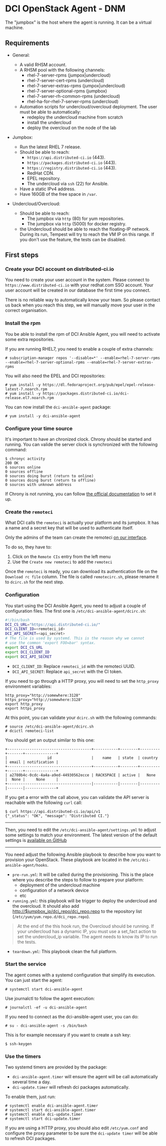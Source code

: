 # DCI OpenStack Agent - DNM

The "jumpbox" is the host where the agent is running. It can be a virtual
 machine.

## Requirements

- General:
  - A valid RHSM account.
  - A RHSM pool with the following channels:
    - rhel-7-server-rpms (jumpox|undercloud)
    - rhel-7-server-cert-rpms (undercloud)
    - rhel-7-server-extras-rpms (jumpox|undercloud)
    - rhel-7-server-optional-rpms (jumpbox)
    - rhel-7-server-rh-common-rpms (undercloud)
    - rhel-ha-for-rhel-7-server-rpms (undercloud)
  - Automation scripts for undercloud/overcloud deployment. The user must be
 able to automatically:
    - redeploy the undercloud machine from scratch
    - install the undercloud
    - deploy the overcloud on the node of the lab

- Jumpbox:
  - Run the latest RHEL 7 release.
  - Should be able to reach:
    - `https://api.distributed-ci.io` (443).
    - `https://packages.distributed-ci.io` (443).
    - `https://registry.distributed-ci.io` (443).
    - RedHat CDN.
    - EPEL repository.
    - The undercloud via `ssh` (22) for Ansible.
  - Have a static IPv4 address.
  - Have 160GB of the free space in `/var`.

- Undercloud/Overcloud:
  - Should be able to reach:
    - The jumpbox via `http` (80) for yum repositories.
    - The jumpbox via `http` (5000) for docker registry.
  - the Undercloud should be able to reach the floating-IP network. During
    its run, Tempest will try to reach the VM IP on this range. If you don't
    use the feature, the tests can be disabled.

## First steps

### Create your DCI account on distributed-ci.io

You need to create your user account in the system. Please connect to
 `https://www.distributed-ci.io` with your redhat.com SSO account. Your user
 account will be created in our database the first time you connect.

There is no reliable way to automatically know your team. So please contact us
 back when you reach this step, we will manually move your user in the correct
 organisation.

### Install the rpm

You be able to install the rpm of DCI Ansible Agent, you will need to activate
 some extra repositories.

If you are running RHEL7, you need to enable a couple of extra channels:

```console
# subscription-manager repos '--disable=*' --enable=rhel-7-server-rpms --enable=rhel-7-server-optional-rpms --enable=rhel-7-server-extras-rpms
```

You will also need the EPEL and DCI repositories:

```console
# yum install -y https://dl.fedoraproject.org/pub/epel/epel-release-latest-7.noarch.rpm
# yum install -y https://packages.distributed-ci.io/dci-release.el7.noarch.rpm
```

You can now install the `dci-ansible-agent` package:

```console
# yum install -y dci-ansible-agent
```

### Configure your time source

It's important to have an chronized clock. Chrony should be started and running.
You can valide the server clock is synchronized with the following command:

```console
$ chronyc activity
200 OK
6 sources online
0 sources offline
0 sources doing burst (return to online)
0 sources doing burst (return to offline)
0 sources with unknown address
```

If Chrony is not running, you can follow [the official documentation](https://access.redhat.com/documentation/en-us/red_hat_enterprise_linux/7/html/system_administrators_guide/sect-using_chrony) to set it up.

### Create the `remoteci`

What DCI calls the `remoteci` is actually your platform and its jumpbox. It has a
 name and a secret key that will be used to authenticate itself.

Only the admins of the team can create the remoteci [on our interface](http://www.distributed-ci.io).

To do so, they have to:

1. Click on the `Remote CIs` entry from the left menu
2. Use the `Create new remoteci` to add the `remoteci`

Once the `remoteci` is ready, you can download its authentication file on the
 `Download rc file` column. The file is called `remotecirc.sh`, please rename it
 to `dcirc.sh` for the next step.

### Configuration

You start using the DCI Ansible Agent, you need to adjust a couple of
 configuration files. The first one is `/etc/dci-ansible-agent/dcirc.sh`:

```bash
#!/bin/bash
DCI_CS_URL="https://api.distributed-ci.io/"
DCI_CLIENT_ID=<remoteci_id>
DCI_API_SECRET=<api_secret>
# The file is used by systemd. This is the reason why we cannot
# use the common 'export FOO=bar' syntax.
export DCI_CS_URL
export DCI_CLIENT_ID
export DCI_API_SECRET
```

- `DCI_CLIENT_ID`: Replace `remoteci_id` with the remoteci UUID.
- `DCI_API_SECRET`: Replace `api_secret` with the CI token.

If you need to go through a HTTP proxy, you will need to set the
 `http_proxy` environment variables:

```console
http_proxy="http://somewhere:3128"
https_proxy="http://somewhere:3128"
export http_proxy
export https_proxy
```

At this point, you can validate your `dcirc.sh` with the following commands:

```console
# source /etc/dci-ansible-agent/dcirc.sh
# dcictl remoteci-list
```

You should get an output similar to this one:

```console
+--------------------------------------+-----------+--------+---------+-------+--------------+
|                  id                  |    name   | state  | country | email | notification |
+--------------------------------------+-----------+--------+---------+-------+--------------+
| a2780b4c-0cdc-4a4a-a9ed-44930562ecce | RACKSPACE | active |   None  |  None |     None     |
+--------------------------------------|-----------|--------|---------|-------|--------------+
```

If you get a error with the call above, you can validate the API server is
reachable with the following `curl` call:

```console
$ curl https://api.distributed-ci.io/api/v1
{"_status": "OK", "message": "Distributed CI."}
```

------------------------------------------------------------------------

Then, you need to edit the `/etc/dci-ansible-agent/settings.yml` to adjust some
 settings to match your environment. The latest version of the default settings
 is [available on GitHub](https://github.com/redhat-cip/dci-openstack-agent/blob/master/settings.yml)

------------------------------------------------------------------------

You need adjust the following Ansible playbook to describe how you want to
 provision your OpenStack. These playbook are located in the `/etc/dci-ansible-agent/hooks`.

* `pre-run.yml`: It will be called during the provisioning. This is the place
 where you describe the steps to follow to prepare your platform:
    * deployment of the undercloud machine
    * configuration of a network device
    * etc
* `running.yml`: this playbook will be trigger to deploy the undercloud and the
 overcloud. It should also add <http://$jumpbox_ip/dci_repo/dci_repo.repo> to the repository list (`/etc/yum/yum.repo.d/dci_repo.repo`).

> At the end of the this hook run, the Overcloud should be running.
> If your undercloud has a dynamic IP, you must use a set_fact action to set the undercloud_ip variable. The agent needs to
> know its IP to run the tests.

* `teardown.yml`: This playbook clean the full platform.

### Start the service

The agent comes with a systemd configuration that simplify its execution. You can just start the agent:

```console
# systemctl start dci-ansible-agent
```

Use journalctl to follow the agent execution:

```console
# journalctl -ef -u dci-ansible-agent
```

If you need to connect as the dci-ansible-agent user, you can do:

```console
# su - dci-ansible-agent -s /bin/bash
```

This is for example necessary if you want to create a ssh key:

```console
$ ssh-keygen
```

### Use the timers

Two systemd timers are provided by the package:

* `dci-ansible-agent.timer` will ensure the agent will be call automatically several time a day.
* `dci-update.timer` will refresh dci packages automatically.

To enable them, just run:

```console
# systemctl enable dci-ansible-agent.timer
# systemctl start dci-ansible-agent.timer
# systemctl enable dci-update.timer
# systemctl start dci-update.timer
```

If you are using a HTTP proxy, you should also edit `/etc/yum.conf` and
 configure the proxy parameter to be sure the `dci-update timer` will be able to
 refresh DCI packages.

